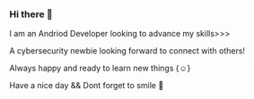 ### Hi there 👋

I am an Andriod Developer looking to advance my skills>>>

A cybersecurity newbie looking forward to connect with others!

Always happy and ready to learn new things {:relaxed:}

Have a nice day && Dont forget to smile  :smiling_face_with_three_hearts:

<!--
**slightlybae/slightlybae** is a ✨ _special_ ✨ repository because its `README.md` (this file) appears on your GitHub profile.

Here are some ideas to get you started:

- 🔭 I’m currently working on ...
- 🌱 I’m currently learning ...
- 👯 I’m looking to collaborate on ...
- 🤔 I’m looking for help with ...
- 💬 Ask me about ...
- 📫 How to reach me: ...
- 😄 Pronouns: ...
- ⚡ Fun fact: ...  Always smiling "Can't help it"
-->
